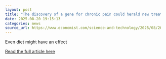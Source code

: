 ```yaml
---
layout: post
title: "The discovery of a gene for chronic pain could herald new treatments"
date: 2025-08-20 19:15:13 
categories: news
source_url: https://www.economist.com/science-and-technology/2025/08/20/the-discovery-of-a-gene-for-chronic-pain-could-herald-new-treatments
---
```


Even diet might have an effect

[Read the full article here](https://www.economist.com/science-and-technology/2025/08/20/the-discovery-of-a-gene-for-chronic-pain-could-herald-new-treatments)
